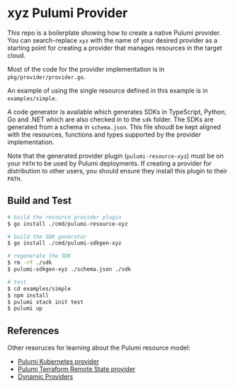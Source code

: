 # xyz Pulumi Provider

This repo is a boilerplate showing how to create a native Pulumi provider.  You can search-replace `xyz` with the name of your desired provider as a starting point for creating a provider that manages resources in the target cloud.

Most of the code for the provider implementation is in `pkg/provider/provider.go`.  

An example of using the single resource defined in this example is in `examples/simple`.

A code generator is available which generates SDKs in TypeScript, Python, Go and .NET which are also checked in to the `sdk` folder.  The SDKs are generated from a schema in `schema.json`.  This file shoudl be kept aligned with the resources, functions and types supported by the provider implementation.

Note that the generated provider plugin (`pulumi-resource-xyz`) must be on your `PATH` to be used by Pulumi deployments.  If creating a provider for distribution to other users, you should ensure they install this plugin to their `PATH`.


## Build and Test

```bash
# build the resource provider plugin
$ go install ./cmd/pulumi-resource-xyz

# build the SDK generator
$ go install ./cmd/pulumi-sdkgen-xyz

# regenerate the SDK
$ rm -rf ./sdk
$ pulumi-sdkgen-xyz ./schema.json ./sdk

# test
$ cd examples/simple
$ npm install
$ pulumi stack init test
$ pulumi up
```

## References

Other resoruces for learning about the Pulumi resource model:
* [Pulumi Kubernetes provider](https://github.com/pulumi/pulumi-kubernetes/blob/master/pkg/provider/provider.go)
* [Pulumi Terraform Remote State provider](https://github.com/pulumi/pulumi-terraform/blob/master/pkg/provider/provider.go)
* [Dynamic Providers](https://www.pulumi.com/docs/intro/concepts/programming-model/#dynamicproviders)
